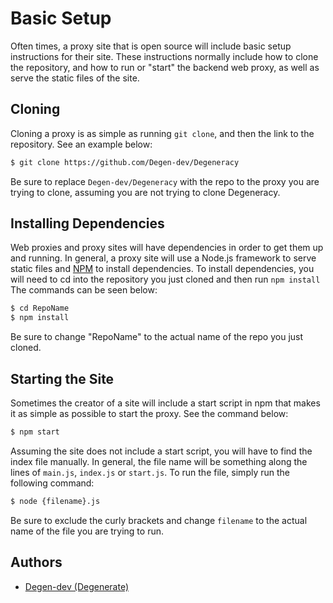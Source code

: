 # Basic Setup
Often times, a proxy site that is open source will include basic setup instructions for their site. These instructions normally include how to clone the repository, and how to run or "start" the backend web proxy, as well as serve the static files of the site.

## Cloning
Cloning a proxy is as simple as running `git clone`, and then the link to the repository. See an example below:
```sh
$ git clone https://github.com/Degen-dev/Degeneracy
```

Be sure to replace `Degen-dev/Degeneracy` with the repo to the proxy you are trying to clone, assuming you are not trying to clone Degeneracy.

## Installing Dependencies
Web proxies and proxy sites will have dependencies in order to get them up and running. In general, a proxy site will use a Node.js framework to serve static files and [NPM](https://www.npmjs.com) to install dependencies. To install dependencies, you will need to cd into the repository you just cloned and then run `npm install` The commands can be seen below:
```sh
$ cd RepoName
$ npm install
```

Be sure to change "RepoName" to the actual name of the repo you just cloned.

## Starting the Site
Sometimes the creator of a site will include a start script in npm that makes it as simple as possible to start the proxy. See the command below:
```sh
$ npm start
```

Assuming the site does not include a start script, you will have to find the index file manually. In general, the file name will be something along the lines of `main.js`, `index.js` or `start.js`. To run the file, simply run the following command:
```sh
$ node {filename}.js
```

Be sure to exclude the curly brackets and change `filename` to the actual name of the file you are trying to run.

## Authors
- [Degen-dev (Degenerate)](https://github.com/Degen-dev)